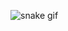 ![snake gif](https://github.com/rojasadrian012/rojasadrian012/blob/output/github-contribution-grid-snake.gif)